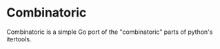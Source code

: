Combinatoric
============

Combinatoric is a simple Go port of the "combinatoric" parts of python's itertools.
